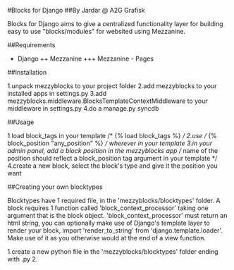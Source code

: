 #Blocks for Django
##By Jardar @ A2G Grafisk

Blocks for Django aims to give a centralized functionality layer for building easy to use "blocks/modules" for websited using Mezzanine.


##Requirements
+ Django
++ Mezzanine
+++ Mezzanine - Pages


##Installation

1.unpack mezzyblocks to your project folder
2.add mezzyblocks to your installed apps in settings.py
3.add mezzyblocks.middleware.BlocksTemplateContextMiddleware to your middleware in settings.py
4.do a manage.py syncdb


##Usage

1.load block_tags in your template /* {% load block_tags %} */
2.use /* {% block_position "any_position" %} */ wherever in your template
3.in your admin panel, add a block position in the mezzyblocks app /* name of the position should reflect a block_position tag argument in your template */
4.create a new block, select the block's type and give it the position you want


##Creating your own blocktypes

Blocktypes have 1 required file, in the 'mezzyblocks/blocktypes' folder.
A block requires 1 function called 'block_context_processor' taking one argument that is the block object.
'block_context_processor' must return an html string, you can optionally make use of Django's template layer to render your block, import 'render_to_string' from 'django.template.loader'. Make use of it as you otherwise would at the end of a view function.

1.create a new python file in the 'mezzyblocks/blocktypes' folder ending with .py
2.
